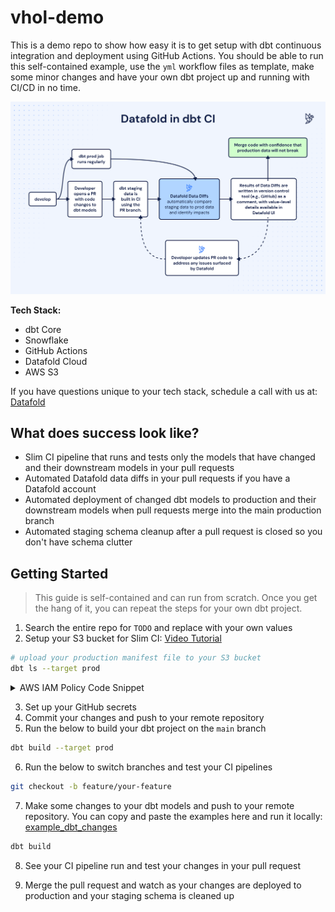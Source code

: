 # vhol-demo

This is a demo repo to show how easy it is to get setup with dbt continuous integration and deployment using GitHub Actions.
You should be able to run this self-contained example, use the `yml` workflow files as template, make some minor changes and have your own dbt project up and running with CI/CD in no time.

![](img/Datafold_in_dbt_CI.png)

**Tech Stack:**

- dbt Core
- Snowflake
- GitHub Actions
- Datafold Cloud
- AWS S3

If you have questions unique to your tech stack, schedule a call with us at: [Datafold](https://www.datafold.com/)

## What does success look like?

- Slim CI pipeline that runs and tests only the models that have changed and their downstream models in your pull requests
- Automated Datafold data diffs in your pull requests if you have a Datafold account
- Automated deployment of changed dbt models to production and their downstream models when pull requests merge into the main production branch
- Automated staging schema cleanup after a pull request is closed so you don't have schema clutter

## Getting Started

> This guide is self-contained and can run from scratch. Once you get the hang of it, you can repeat the steps for your own dbt project.

1. Search the entire repo for `TODO` and replace with your own values
2. Setup your S3 bucket for Slim CI: [Video Tutorial]()

```bash
# upload your production manifest file to your S3 bucket
dbt ls --target prod
```
<details>
  <summary>AWS IAM Policy Code Snippet</summary>
  
  ```json
  {
    "Version": "2012-10-17",
    "Statement": [
        {
            "Sid": "ListObjectsInBucket",
            "Effect": "Allow",
            "Action": ["s3:ListBucket"],
            "Resource": ["arn:aws:s3:::vhol-datafold-dbt-prod-manifest"] # TODO: replace with your own bucket name
        },
        {
            "Sid": "AllObjectActions",
            "Effect": "Allow",
            "Action": "s3:*Object",
            "Resource": ["arn:aws:s3:::vhol-datafold-dbt-prod-manifest/*"] # TODO: replace with your own bucket name
        }
    ]
}
  ```

  This is an Amazon Web Services (AWS) Identity and Access Management (IAM) policy. IAM policies define permissions for action on resources. In your context, specifically:

1.	"ListObjectsInBucket" - This statement permits the involved IAM identity (User, Group, or Role) the action s3:ListBucket which means they can list the objects in the specified S3 bucket - "vhol-datafold-dbt-prod-manifest".

2.	"AllObjectActions" - This statement allows the IAM identity to perform all operations (﻿s3:*Object) that apply to objects within the S3 bucket "vhol-datafold-dbt-prod-manifest". This could include actions like s3:GetObject, s3:PutObject, s3:DeleteObject etc.

These permissions are only for the specified S3 bucket (arn:aws:s3:::vhol-datafold-dbt-prod-manifest and arn:aws:s3:::vhol-datafold-dbt-prod-manifest/*). Any other buckets and resources are unaffected by this policy.

Please replace the placeholder with your own bucket name for the policy to work as intended.
  
</details>

3. Set up your GitHub secrets
4. Commit your changes and push to your remote repository
5. Run the below to build your dbt project on the `main` branch

```bash 
dbt build --target prod
```

6. Run the below to switch branches and test your CI pipelines

```bash
git checkout -b feature/your-feature
```

7. Make some changes to your dbt models and push to your remote repository. You can copy and paste the examples here and run it locally: [example_dbt_changes](example_dbt_changes/)

```bash
dbt build
```

8. See your CI pipeline run and test your changes in your pull request

9. Merge the pull request and watch as your changes are deployed to production and your staging schema is cleaned up
